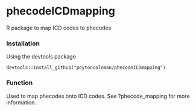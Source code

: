 # phecodeICDmapping
R package to map ICD codes to phecodes

### Installation
Using the devtools package

```
devtools::install_github("peytoncoleman/phecodeICDmapping")
```

### Function
Used to map phecodes onto ICD codes. See ?phecode_mapping for more information.
